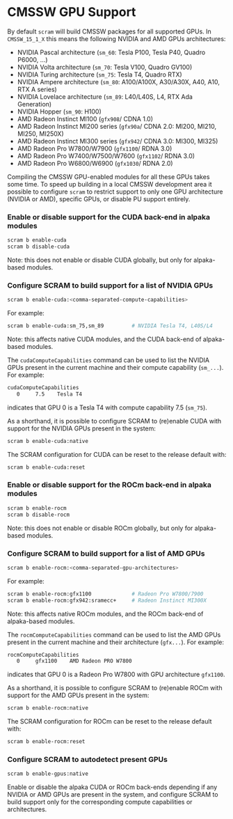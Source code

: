# CMSSW GPU Support

By default `scram` will build CMSSW packages for all supported GPUs.
In `CMSSW_15_1_X` this means the following NVIDIA and AMD GPUs architectures:
  - NVIDIA Pascal architecture (`sm_60`: Tesla P100, Tesla P40, Quadro P6000, ...)
  - NVIDIA Volta architecture (`sm_70`: Tesla V100, Quadro GV100)
  - NVIDIA Turing architecture (`sm_75`: Tesla T4, Quadro RTX)
  - NVIDIA Ampere architecture (`sm_80`: A100/A100X, A30/A30X, A40, A10, RTX A series)
  - NVIDIA Lovelace architecture (`sm_89`: L40/L40S, L4, RTX Ada Generation)
  - NVIDIA Hopper (`sm_90`: H100)
  - AMD Radeon Instinct MI100 (`gfx908`/ CDNA 1.0)
  - AMD Radeon Instinct MI200 series (`gfx90a`/ CDNA 2.0: MI200, MI210, MI250, MI250X)
  - AMD Radeon Instinct MI300 series (`gfx942`/ CDNA 3.0: MI300, MI325)
  - AMD Radeon Pro W7800/W7900 (`gfx1100`/ RDNA 3.0)
  - AMD Radeon Pro W7400/W7500/W7600 (`gfx1102`/ RDNA 3.0)
  - AMD Radeon Pro W6800/W6900 (`gfx1030`/ RDNA 2.0)

Compiling the CMSSW GPU-enabled modules for all these GPUs takes some time.
To speed up building in a local CMSSW development area it possible to configure `scram` to restrict support to only one GPU architecture (NVIDIA or AMD), specific GPUs, or disable PU support entirely.


### Enable or disable support for the CUDA back-end in alpaka modules
```bash
scram b enable-cuda
scram b disable-cuda
```

Note: this does not enable or disable CUDA globally, but only for alpaka-based modules.


### Configure SCRAM to build support for a list of NVIDIA GPUs
```bash
scram b enable-cuda:<comma-separated-compute-capabilities>
```
For example:
```bash
scram b enable-cuda:sm_75,sm_89         # NVIDIA Tesla T4, L40S/L4
```

Note: this affects native CUDA modules, and the CUDA back-end of alpaka-based modules.

The `cudaComputeCapabilities` command can be used to list the NVIDIA GPUs present in the current machine and their compute capability (`sm_...`).
For example:
```bash
cudaComputeCapabilities
   0     7.5    Tesla T4
```
indicates that GPU 0 is a Tesla T4 with compute capability 7.5 (`sm_75`).

As a shorthand, it is possible to configure SCRAM to (re)enable CUDA with support for the NVIDIA GPUs present in the system:
```bash
scram b enable-cuda:native
```

The SCRAM configuration for CUDA can be reset to the release default with:
```bash
scram b enable-cuda:reset
```


### Enable or disable support for the ROCm back-end in alpaka modules
```bash
scram b enable-rocm
scram b disable-rocm
```

Note: this does not enable or disable ROCm globally, but only for alpaka-based modules.


### Configure SCRAM to build support for a list of AMD GPUs
```bash
scram b enable-rocm:<comma-separated-gpu-architectures>
```
For example:
```bash
scram b enable-rocm:gfx1100             # Radeon Pro W7800/7900
scram b enable-rocm:gfx942:sramecc+     # Radeon Instinct MI300X
```

Note: this affects native ROCm modules, and the ROCm back-end of alpaka-based modules.

The `rocmComputeCapabilities` command can be used to list the AMD GPUs present in the current machine and their architecture (`gfx...`).
For example:
```bash
rocmComputeCapabilities
   0     gfx1100    AMD Radeon PRO W7800
```
indicates that GPU 0 is a Radeon Pro W7800 with GPU architecture `gfx1100`.

As a shorthand, it is possible to configure SCRAM to (re)enable ROCm with support for the AMD GPUs present in the system:
```bash
scram b enable-rocm:native
```

The SCRAM configuration for ROCm can be reset to the release default with:
```bash
scram b enable-rocm:reset
```

### Configure SCRAM to autodetect present GPUs

```bash
scram b enable-gpus:native
```

Enable or disable the alpaka CUDA or ROCm back-ends depending if any NVIDIA or AMD GPUs are present in the system, and configure SCRAM to build support only for the corresponding compute capabilities or architectures.
